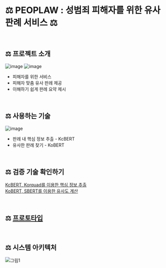 # ⚖️ PEOPLAW : 성범죄 피해자를 위한 유사 판례 서비스 ⚖️
<br>

## ⚖️ 프로젝트 소개
![image](https://user-images.githubusercontent.com/70390323/206721608-2220f158-bb3e-4ab8-bd1c-18711f6b443b.png)
![image](https://user-images.githubusercontent.com/70390323/206721317-3ffcc511-50ca-4b07-b91d-25ad54f04bef.png)
* 피해자를 위한 서비스
* 피해자 맞춤 유사 판례 제공
* 이해하기 쉽게 판례 요약 제시
<br>

## ⚖️ 사용하는 기술
![image](https://user-images.githubusercontent.com/70390323/206721987-05e603d4-68c1-4835-aad7-dbc5ece53f11.png)
* 판례 내 핵심 정보 추출 - KcBERT
* 유사한 판례 찾기 - KoBERT

<br>

## ⚖️ 검증 기술 확인하기
[KcBERT, Korquad를 이용한 핵심 정보 추출](/KoBERT_similarity/readme.md)
<br>
[KoBERT, SBERT를 이용한 유사도 계산]()

<br>

## ⚖️ [프로토타입]()

<br>

## ⚖️ 시스템 아키텍처
![그림1](https://user-images.githubusercontent.com/70390323/206722996-72f7b1e8-bb50-419d-a852-97d05b0ed30e.png)
